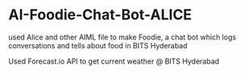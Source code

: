 # AI-Foodie-Chat-Bot-ALICE
used Alice and other AIML file to make Foodie, a chat bot which logs conversations and tells about food in BITS Hyderabad

Used Forecast.io API to get current weather @ BITS Hyderabad
